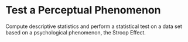 # Test a Perceptual Phenomenon
Compute descriptive statistics and perform a statistical test on a data set based on a psychological phenomenon, the Stroop Effect.
